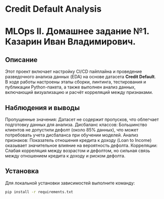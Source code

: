 # Credit Default Analysis
# MLOps II. Домашнее задание №1. Казарин Иван Владимирович.

## Описание
Этот проект включает настройку CI/CD пайплайна и проведение разведочного анализа данных (EDA) на основе датасета **Credit Default**. В ходе работы настроены этапы сборки, линтинга, тестирования и публикации Python-пакета, а также выполнен анализ данных, включающий визуализацию и расчёт корреляций между признаками.

## Наблюдения и выводы
Пропущенные значения: Датасет не содержит пропусков, что облегчает подготовку данных для анализа.
Дисбаланс классов: Большинство клиентов не допустили дефолт (около 85% данных), что может потребовать учета дисбаланса при обучении моделей.
Анализ признаков: Показатель отношения кредита к доходу (Loan to Income) оказывает значительное влияние на вероятность дефолта.
Корреляции: Слабая корреляция между возрастом и дефолтом, но сильная связь между отношением кредита к доходу и риском дефолта.

## Установка

Для локальной установки зависимостей выполните команду:
```bash
pip install -r requirements.txt
